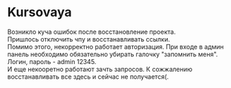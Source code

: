 # Kursovaya

Возникло куча ошибок после восстановление проекта.<br>
Пришлось отключить чпу и восстанавливать ссылки. <br>
Помимо этого, некорректно работает авторизация. При входе в админ панель необходимо обязательно убирать галочку "запомнить меня". Логин, пароль - admin 12345. <br>
И еще некооретно работают зачть запросов. К сожжалению восстанавливать все здесь и сейчас не получается(.<br>
